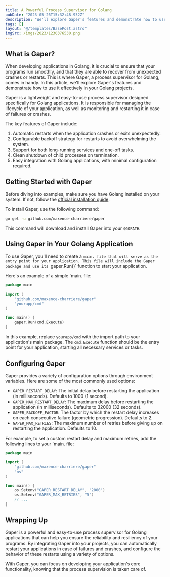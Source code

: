 ```yaml
---
title: A Powerful Process Supervisor for Golang
pubDate: "2023-05-26T15:32:48.952Z"
description: "We'll explore Gaper's features and demonstrate how to use it effectively in your Golang projects."
tags: []
layout: "@/templates/BasePost.astro"
imgSrc: /imgs/2023/1230376530.png
---
```


## What is Gaper?

When developing applications in Golang, it is crucial to ensure that your programs run smoothly, and that they are able to recover from unexpected crashes or restarts. This is where Gaper, a process supervisor for Golang, comes in handy. In this article, we'll explore Gaper's features and demonstrate how to use it effectively in your Golang projects.

Gaper is a lightweight and easy-to-use process supervisor designed specifically for Golang applications. It is responsible for managing the lifecycle of your application, as well as monitoring and restarting it in case of failures or crashes.

The key features of Gaper include:

1. Automatic restarts when the application crashes or exits unexpectedly.
2. Configurable backoff strategy for restarts to avoid overwhelming the system.
3. Support for both long-running services and one-off tasks.
4. Clean shutdown of child processes on termination.
5. Easy integration with Golang applications, with minimal configuration required.

## Getting Started with Gaper

Before diving into examples, make sure you have Golang installed on your system. If not, follow the [official installation guide](https://golang.org/doc/install).

To install Gaper, use the following command:

```sh
go get -u github.com/maxence-charriere/gaper
```

This command will download and install Gaper into your `$GOPATH`.

## Using Gaper in Your Golang Application

To use Gaper, you'll need to create a `main. file that will serve as the entry point for your application. This file will include the Gaper package and use its `gaper.Run()` function to start your application.

Here's an example of a simple `main. file:

```go
package main

import (
	"github.com/maxence-charriere/gaper"
	"yourapp/cmd"
)

func main() {
	gaper.Run(cmd.Execute)
}
```

In this example, replace `yourapp/cmd` with the import path to your application's main package. The `cmd.Execute` function should be the entry point for your application, starting all necessary services or tasks.

## Configuring Gaper

Gaper provides a variety of configuration options through environment variables. Here are some of the most commonly used options:

- `GAPER_RESTART_DELAY`: The initial delay before restarting the application (in milliseconds). Defaults to 1000 (1 second).
- `GAPER_MAX_RESTART_DELAY`: The maximum delay before restarting the application (in milliseconds). Defaults to 32000 (32 seconds).
- `GAPER_BACKOFF_FACTOR`: The factor by which the restart delay increases on each consecutive failure (geometric progression). Defaults to 2.
- `GAPER_MAX_RETRIES`: The maximum number of retries before giving up on restarting the application. Defaults to 10.

For example, to set a custom restart delay and maximum retries, add the following lines to your `main. file:

```go
package main

import (
	"github.com/maxence-charriere/gaper"
	"os"
)

func main() {
	os.Setenv("GAPER_RESTART_DELAY", "2000")
	os.Setenv("GAPER_MAX_RETRIES", "5")
	// ...
}
```

## Wrapping Up

Gaper is a powerful and easy-to-use process supervisor for Golang applications that can help you ensure the reliability and resiliency of your programs. By integrating Gaper into your projects, you can automatically restart your applications in case of failures and crashes, and configure the behavior of these restarts using a variety of options.

With Gaper, you can focus on developing your application's core functionality, knowing that the process supervision is taken care of.
